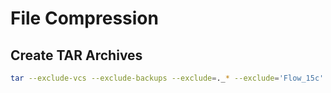 # File Compression

## Create TAR Archives

```bash
tar --exclude-vcs --exclude-backups --exclude=._* --exclude='Flow_15c' --exclude='h5n1_3.6_new_enet.sif' --exclude=temp* -zcvf h5n1_july_26_2022.tar.gz h5n1
```